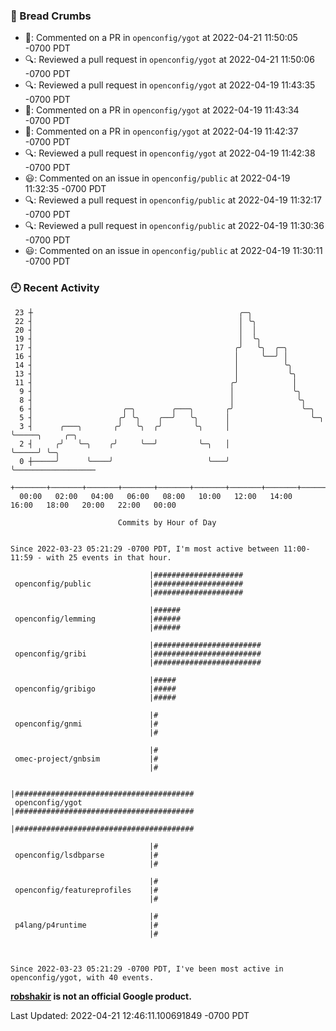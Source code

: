 ### 🍞 Bread Crumbs

 * 💬: Commented on a PR in  `openconfig/ygot` at 2022-04-21 11:50:05 -0700 PDT
 * 🔍: Reviewed a pull request in  `openconfig/ygot` at 2022-04-21 11:50:06 -0700 PDT
 * 🔍: Reviewed a pull request in  `openconfig/ygot` at 2022-04-19 11:43:35 -0700 PDT
 * 💬: Commented on a PR in  `openconfig/ygot` at 2022-04-19 11:43:34 -0700 PDT
 * 💬: Commented on a PR in  `openconfig/ygot` at 2022-04-19 11:42:37 -0700 PDT
 * 🔍: Reviewed a pull request in  `openconfig/ygot` at 2022-04-19 11:42:38 -0700 PDT
 * 😃: Commented on an issue in `openconfig/public` at 2022-04-19 11:32:35 -0700 PDT
 * 🔍: Reviewed a pull request in  `openconfig/public` at 2022-04-19 11:32:17 -0700 PDT
 * 🔍: Reviewed a pull request in  `openconfig/public` at 2022-04-19 11:30:36 -0700 PDT
 * 😃: Commented on an issue in `openconfig/public` at 2022-04-19 11:30:11 -0700 PDT

### 🕘 Recent Activity
```
 23 ┼                                              ╭─╮
 22 ┤                                              │ ╰╮
 20 ┤                                              │  │
 19 ┤                                              │  ╰╮
 17 ┤                                             ╭╯   ╰╮  ╭─╮
 16 ┤                                             │     ╰──╯ │
 14 ┤                                             │          ╰╮
 13 ┤                                             │           ╰╮
 11 ┤                                            ╭╯            │
  9 ┤                                            │             ╰╮
  8 ┤                                            │              ╰╮
  6 ┤                    ╭─╮        ╭───╮       ╭╯               ╰─╮
  5 ┤                   ╭╯ ╰╮    ╭──╯   ╰╮      │                  ╰─╮
  3 ┤      ╭───╮       ╭╯   ╰╮  ╭╯       ╰╮     │                    ╰─────╮     ╭─╮
  2 ┤     ╭╯   ╰─╮    ╭╯     ╰──╯         ╰─╮   │                          ╰─────╯ ╰─╮
  0 ┼─────╯      ╰────╯                     ╰───╯                                    ╰──────────────────
    +───────+───────+───────+───────+───────+───────+───────+───────+───────+───────+───────+───────+────
  00:00   02:00   04:00   06:00   08:00   10:00   12:00   14:00   16:00   18:00   20:00   22:00   00:00   

						Commits by Hour of Day


Since 2022-03-23 05:21:29 -0700 PDT, I'm most active between 11:00-11:59 - with 25 events in that hour.

```



```
                               |####################
 openconfig/public             |####################
                               |####################

                               |######
 openconfig/lemming            |######
                               |######

                               |########################
 openconfig/gribi              |########################
                               |########################

                               |#####
 openconfig/gribigo            |#####
                               |#####

                               |#
 openconfig/gnmi               |#
                               |#

                               |#
 omec-project/gnbsim           |#
                               |#

                               |########################################
 openconfig/ygot               |########################################
                               |########################################

                               |#
 openconfig/lsdbparse          |#
                               |#

                               |#
 openconfig/featureprofiles    |#
                               |#

                               |#
 p4lang/p4runtime              |#
                               |#



Since 2022-03-23 05:21:29 -0700 PDT, I've been most active in openconfig/ygot, with 40 events.

```
**[robshakir](mailto:robjs@google.com) is not an official Google product.**  


Last Updated: 2022-04-21 12:46:11.100691849 -0700 PDT
